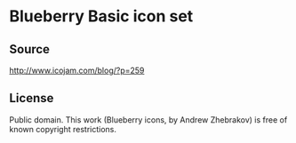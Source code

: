 # Blueberry Basic icon set

## Source

http://www.icojam.com/blog/?p=259

## License

Public domain. This work (Blueberry icons, by Andrew Zhebrakov) is free of known copyright restrictions.
